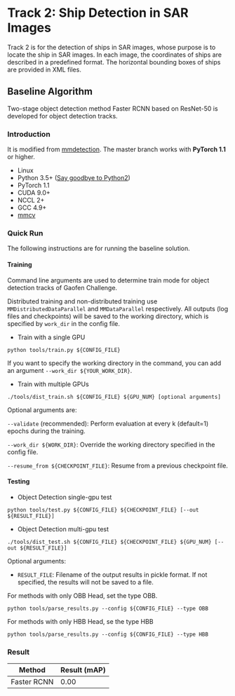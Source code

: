 # Track 2: Ship Detection in SAR Images

Track 2 is for the detection of ships in SAR images, whose purpose is to locate the ship in SAR images. In each image, the coordinates of ships are described in a predefined format. The horizontal bounding boxes of ships are provided in XML files.

## Baseline Algorithm
Two-stage object detection method Faster RCNN based on ResNet-50 is developed for object detection tracks.

### Introduction
It is modified from [mmdetection](https://github.com/open-mmlab/mmdetection). The master branch works with **PyTorch 1.1** or higher.

- Linux
- Python 3.5+ ([Say goodbye to Python2](https://python3statement.org/))
- PyTorch 1.1
- CUDA 9.0+
- NCCL 2+
- GCC 4.9+
- [mmcv](https://github.com/open-mmlab/mmcv)

### Quick Run
The following instructions are for running the baseline solution.

#### Training
Command line arguments are used to determine train mode for object detection tracks of Gaofen Challenge. 

Distributed training and non-distributed training use `MMDistributedDataParallel` and `MMDataParallel` respectively. All outputs (log files and checkpoints) will be saved to the working directory, which is specified by `work_dir` in the config file.

* Train with a single GPU

```shell
python tools/train.py ${CONFIG_FILE}
```

If you want to specify the working directory in the command, you can add an argument `--work_dir ${YOUR_WORK_DIR}`.

* Train with multiple GPUs

```shell
./tools/dist_train.sh ${CONFIG_FILE} ${GPU_NUM} [optional arguments]
```

Optional arguments are:

`--validate` (recommended): Perform evaluation at every k (default=1) epochs during the training.

`--work_dir ${WORK_DIR}`: Override the working directory specified in the config file.

`--resume_from ${CHECKPOINT_FILE}`: Resume from a previous checkpoint file.



#### Testing

* Object Detection single-gpu test
 ```
 python tools/test.py ${CONFIG_FILE} ${CHECKPOINT_FILE} [--out ${RESULT_FILE}]
 ```
* Object Detection multi-gpu test
```
./tools/dist_test.sh ${CONFIG_FILE} ${CHECKPOINT_FILE} ${GPU_NUM} [--out ${RESULT_FILE}]
```

Optional arguments:
- `RESULT_FILE`: Filename of the output results in pickle format. If not specified, the results will not be saved to a file.

For methods with only OBB Head, set the type OBB.
```
python tools/parse_results.py --config ${CONFIG_FILE} --type OBB
```
For methods with only HBB Head, se the type HBB
```
python tools/parse_results.py --config ${CONFIG_FILE} --type HBB
```

### Result

|    Method   | Result (mAP) |
| ----------- | ----------- |
| Faster RCNN | 0.00 |